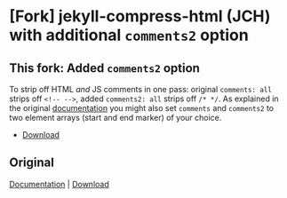 # [Fork] jekyll-compress-html (JCH) with additional `comments2` option


## This fork: Added `comments2` option

To strip off HTML *and* JS comments in one pass: original `comments: all` strips off `<!-- -->`, added `comments2: all` strips off `/* */`. As explained in the original [documentation][site] you might also set `comments` and `comments2` to two element arrays (start and end marker) of your choice.

* [Download](https://github.com/ErikCan/jekyll-compress-html/releases/latest)




## Original

[Documentation][site] | [Download](https://github.com/penibelst/jekyll-compress-html/releases/latest)




[site]: http://jch.penibelst.de/
